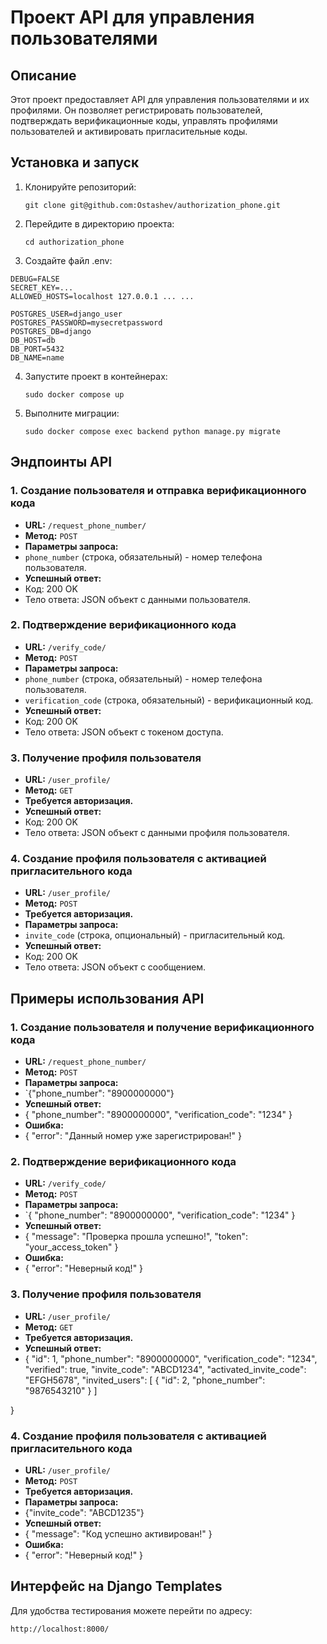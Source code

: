 # Проект API для управления пользователями

## Описание

Этот проект предоставляет API для управления пользователями и их профилями. Он позволяет регистрировать пользователей, подтверждать верификационные коды, управлять профилями пользователей и активировать пригласительные коды.

## Установка и запуск

1. Клонируйте репозиторий:
   ```
   git clone git@github.com:Ostashev/authorization_phone.git
   ```
2. Перейдите в директорию проекта:
   ```
   cd authorization_phone
   ```
3. Создайте файл .env:
 ```
 DEBUG=FALSE
 SECRET_KEY=...
 ALLOWED_HOSTS=localhost 127.0.0.1 ... ...

 POSTGRES_USER=django_user
 POSTGRES_PASSWORD=mysecretpassword
 POSTGRES_DB=django
 DB_HOST=db
 DB_PORT=5432
 DB_NAME=name
 ```
4. Запустите проект в контейнерах:
   ```
   sudo docker compose up
   ```
5. Выполните миграции:
   ```
   sudo docker compose exec backend python manage.py migrate
   ```

## Эндпоинты API

### 1. Создание пользователя и отправка верификационного кода

- **URL:** `/request_phone_number/`
- **Метод:** `POST`
- **Параметры запроса:**
- `phone_number` (строка, обязательный) - номер телефона пользователя.
- **Успешный ответ:**
- Код: 200 OK
- Тело ответа: JSON объект с данными пользователя.

### 2. Подтверждение верификационного кода

- **URL:** `/verify_code/`
- **Метод:** `POST`
- **Параметры запроса:**
- `phone_number` (строка, обязательный) - номер телефона пользователя.
- `verification_code` (строка, обязательный) - верификационный код.
- **Успешный ответ:**
- Код: 200 OK
- Тело ответа: JSON объект с токеном доступа.

### 3. Получение профиля пользователя

- **URL:** `/user_profile/`
- **Метод:** `GET`
- **Требуется авторизация.**
- **Успешный ответ:**
- Код: 200 OK
- Тело ответа: JSON объект с данными профиля пользователя.

### 4. Создание профиля пользователя с активацией пригласительного кода

- **URL:** `/user_profile/`
- **Метод:** `POST`
- **Требуется авторизация.**
- **Параметры запроса:**
- `invite_code` (строка, опциональный) - пригласительный код.
- **Успешный ответ:**
- Код: 200 OK
- Тело ответа: JSON объект с сообщением.

## Примеры использования API

### 1. Создание пользователя и получение верификационного кода

- **URL:** `/request_phone_number/`
- **Метод:** `POST`
- **Параметры запроса:**
- `{"phone_number": "8900000000"}
- **Успешный ответ:**
- {
  "phone_number": "8900000000",
  "verification_code": "1234"
  }
- **Ошибка:**
- {
  "error": "Данный номер уже зарегистрирован!"
  }

### 2. Подтверждение верификационного кода

- **URL:** `/verify_code/`
- **Метод:** `POST`
- **Параметры запроса:**
- `{
  "phone_number": "8900000000",
  "verification_code": "1234"
   }
- **Успешный ответ:**
- {
  "message": "Проверка прошла успешно!",
  "token": "your_access_token"
  }
- **Ошибка:**
- {
  "error": "Неверный код!"
  }

### 3. Получение профиля пользователя

- **URL:** `/user_profile/`
- **Метод:** `GET`
- **Требуется авторизация.**
- **Успешный ответ:**
- {
  "id": 1,
  "phone_number": "8900000000",
  "verification_code": "1234",
  "verified": true,
  "invite_code": "ABCD1234",
  "activated_invite_code": "EFGH5678",
  "invited_users": [
    {
      "id": 2,
      "phone_number": "9876543210"
    }
  ]

}

### 4. Создание профиля пользователя с активацией пригласительного кода

- **URL:** `/user_profile/`
- **Метод:** `POST`
- **Требуется авторизация.**
- **Параметры запроса:**
- {"invite_code": "ABCD1235"}
- **Успешный ответ:**
- {
  "message": "Код успешно активирован!"
  }
- **Ошибка:**
- {
  "error": "Неверный код!"
  }

## Интерфейс на Django Templates

Для удобства тестирования можете перейти по адресу:
```
http://localhost:8000/
```

